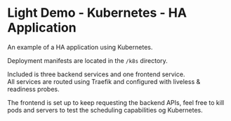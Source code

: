 # Light Demo - Kubernetes - HA Application

An example of a HA application using Kubernetes.

Deployment manifests are located in the `/k8s` directory.

Included is three backend services and one frontend service.  
All services are routed using Traefik and configured with liveless &amp; readiness probes.

The frontend is set up to keep requesting the backend APIs, feel free to kill pods and servers to test the scheduling capabilities og Kubernetes.
